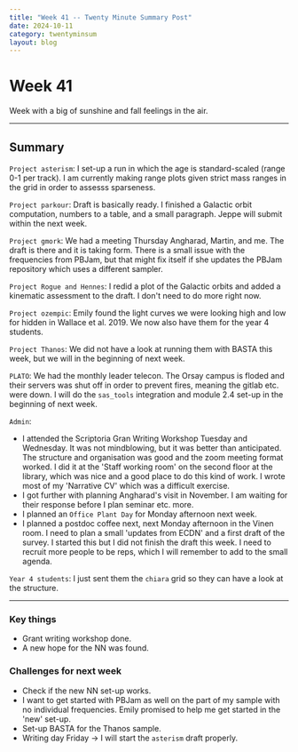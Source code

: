 ```yaml
---
title: "Week 41 -- Twenty Minute Summary Post"
date: 2024-10-11
category: twentyminsum
layout: blog
---
```

# Week 41
Week with a big of sunshine and fall feelings in the air.

---
## Summary
`Project asterism`: I set-up a run in which the age is standard-scaled (range 0-1 per track). I am currently making range plots given strict mass ranges in the grid in order to assesss sparseness.

`Project parkour`: Draft is basically ready. I finished a Galactic orbit computation, numbers to a table, and a small paragraph. Jeppe will submit within the next week.

`Project gmork`: We had a meeting Thursday Angharad, Martin, and me. The draft is there and it is taking form. There is a small issue with the frequencies from PBJam, but that might fix itself if she updates the PBJam repository which uses a different sampler. 

`Project Rogue and Hennes`: I redid a plot of the Galactic orbits and added a kinematic assessment to the draft. I don't need to do more right now.

`Project ozempic`: Emily found the light curves we were looking high and low for hidden in Wallace et al. 2019. We now also have them for the year 4 students.

`Project Thanos`: We did not have a look at running them with BASTA this week, but we will in the beginning of next week.

`PLATO`: We had the monthly leader telecon. The Orsay campus is floded and their servers was shut off in order to prevent fires, meaning the gitlab etc. were down.
I will do the `sas_tools` integration and module 2.4 set-up in the beginning of next week.

`Admin`:
- I attended the Scriptoria Gran Writing Workshop Tuesday and Wednesday. It was not mindblowing, but it was better than anticipated. The structure and organisation was good and the zoom meeting format worked. I did it at the 'Staff working room' on the second floor at the library, which was nice and a good place to do this kind of work. I wrote most of my 'Narrative CV' which was a difficult exercise.
- I got further with planning Angharad's visit in November. I am waiting for their response before I plan seminar etc. more.
- I planned an `Office Plant Day` for Monday afternoon next week.
- I planned a postdoc coffee next, next Monday afternoon in the Vinen room. I need to plan a small 'updates from ECDN' and a first draft of the survey. I started this but I did not finish the draft this week. I need to recruit more people to be reps, which I will remember to add to the small agenda.

`Year 4 students`: I just sent them the `chiara` grid so they can have a look at the structure. 

---

### Key things
- Grant writing workshop done.
- A new hope for the NN was found.

### Challenges for next week
- Check if the new NN set-up works.
- I want to get started with PBJam as well on the part of my sample with no individual frequencies. Emily promised to help me get started in the 'new' set-up.
- Set-up BASTA for the Thanos sample.
- Writing day Friday -> I will start the `asterism` draft properly.
